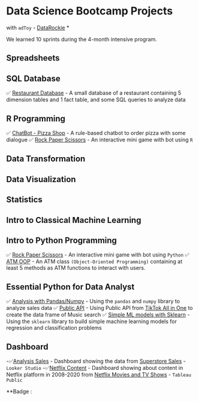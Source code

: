 # Data Science Bootcamp Projects
with `adToy` - [DataRockie](https://datarockie.com/) *

We learned 10 sprints during the 4-month intensive program.

## Spreadsheets

## SQL Database
 ✅ [Restaurant Database](SQL/DB_for_Restaurant.sql) - A small database of a restaurant containing 5 dimension tables and 1 fact table, and some SQL queries to analyze data

## R Programming
 ✅ [ChatBot - Pizza Shop](R/Chat_bot-Order_pizza.r) - A rule-based chatbot to order pizza with some dialogue
 ✅ [Rock Paper Scissors](R/Rock-Paper-Scissors.r) - An interactive mini game with bot using `R`

## Data Transformation

## Data Visualization

## Statistics

## Intro to Classical Machine Learning

## Intro to Python Programming
 ✅ [Rock Paper Scissors](Python/MiniGame-Rock_Paper_Scissors.ipynb) - An interactive mini game with bot using `Python`
 ✅ [ATM OOP](Python/Build_Class_ATM.py) - An ATM class `(Object-Oriented Programming)` containing at least 5 methods as ATM functions to interact with users.

## Essential Python for Data Analyst
 ✅ [Analysis with Pandas/Numpy](Python/Pandas_Numpy-Final_Project.ipynb) - Using the `pandas` and `numpy` library to analyze sales data
 ✅ [Public API](Python/Publice_API.ipynb) - Using Public API from [TikTok All in One](https://rapidapi.com/h0p3rwe/api/tiktok-all-in-one/) to create the data frame of Music search
 ✅ [Simple ML models with Sklearn](Python/Sklearn.ipynb) - Using the `sklearn` library to build simple machine learning models for regression and classification problems

## Dashboard
 -✅[Analysis Sales](https://lookerstudio.google.com/reporting/10c4f24d-43f7-455c-8764-3e5afd77799d) - Dashboard showing the data from [Superstore Sales](https://public.tableau.com/app/resources/sample-data) - `Looker Studio`
 -✅[Netflix Content](https://public.tableau.com/views/NetflixDashboard_16752420584000/Netflix_Dashboard?:language=en-US&:display_count=n&:origin=viz_share_link) - Dashboard showing about content in Netflix platform in 2008-2020 from [Netflix Movies and TV Shows](https://www.kaggle.com/datasets/shivamb/netflix-shows) - `Tableau Public`



**Badge : 
